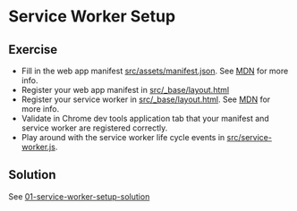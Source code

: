 # Service Worker Setup

## Exercise

- Fill in the web app manifest [src/assets/manifest.json](src/assets/manifest.json). See [MDN](https://developer.mozilla.org/en-US/docs/Web/Manifest) for more info.
- Register your web app manifest in [src/_base/layout.html](src/_base/layout.html)
- Register your service worker in [src/_base/layout.html](src/_base/layout.html). See [MDN](https://developer.mozilla.org/en-US/docs/Web/API/ServiceWorkerContainer/register) for more info.
- Validate in Chrome dev tools application tab that your manifest and service worker are registered correctly.
- Play around with the service worker life cycle events in [src/service-worker.js](src/service-worker.js).

## Solution

See [01-service-worker-setup-solution](https://github.com/voorhoede/pwa-masterclass-26-01-2018/tree/01-service-worker-setup-solution)
